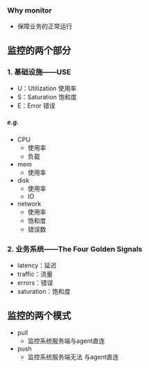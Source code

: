 ### Why monitor

- 保障业务的正常运行

## 监控的两个部分

### 1. 基础设施——USE

- U：Utilization	使用率
- S：Saturation        饱和度
- E：Error                  错误



##### e.g.

- CPU
  - 使用率
  - 负载
- mem
  - 使用率
- disk
  - 使用率
  - IO
- network
  - 使用率
  - 饱和度
  - 错误数

### 2. 业务系统——The Four Golden Signals

- latency：延迟
- traffic：流量
- errors：错误
- saturation：饱和度

## 监控的两个模式

- pull
  - 监控系统服务端与agent直连
- push
  - 监控系统服务端无法 与agent直连

